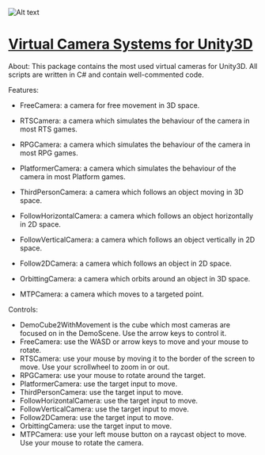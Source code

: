 ![Alt text](/VCSU/VCSUico.png?raw=true "VCSU")

[Virtual Camera Systems for Unity3D](https://github.com/jasperdre/VCSU)
==================================================

About:
This package contains the most used virtual cameras for Unity3D. All scripts are written in C# and contain well-commented code.

Features:
- FreeCamera: a camera for free movement in 3D space.

- RTSCamera: a camera which simulates the behaviour of the camera in most RTS games.

- RPGCamera: a camera which simulates the behaviour of the camera in most RPG games.

- PlatformerCamera: a camera which simulates the behaviour of the camera in most Platform games.

- ThirdPersonCamera: a camera which follows an object moving in 3D space.

- FollowHorizontalCamera: a camera which follows an object horizontally in 2D space.

- FollowVerticalCamera: a camera which follows an object vertically in 2D space.

- Follow2DCamera: a camera which follows an object in 2D space.

- OrbittingCamera: a camera which orbits around an object in 3D space.

- MTPCamera: a camera which moves to a targeted point.

Controls:
- DemoCube2WithMovement is the cube which most cameras are focused on in the DemoScene. Use the arrow keys to control it.
- FreeCamera: use the WASD or arrow keys to move and your mouse to rotate.
- RTSCamera: use your mouse by moving it to the border of the screen to move. Use your scrollwheel to zoom in or out.
- RPGCamera: use your mouse to rotate around the target.
- PlatformerCamera: use the target input to move.
- ThirdPersonCamera: use the target input to move.
- FollowHorizontalCamera: use the target input to move.
- FollowVerticalCamera: use the target input to move.
- Follow2DCamera: use the target input to move.
- OrbittingCamera: use the target input to move.
- MTPCamera: use your left mouse button on a raycast object to move. Use your mouse to rotate the camera.